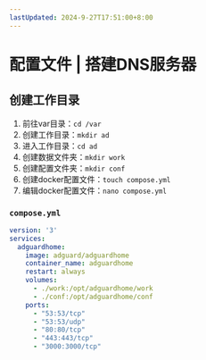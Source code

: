 ```yaml
---
lastUpdated: 2024-9-27T17:51:00+8:00
---
```


# 配置文件 | 搭建DNS服务器

## 创建工作目录

1. 前往var目录：```cd /var```
2. 创建工作目录：```mkdir ad```
3. 进入工作目录：```cd ad```
4. 创建数据文件夹：```mkdir work```
5. 创建配置文件夹：```mkdir conf```
6. 创建docker配置文件：```touch compose.yml```
7. 编辑docker配置文件：```nano compose.yml```

### ```compose.yml```

```yml
version: '3'
services:
  adguardhome:
    image: adguard/adguardhome
    container_name: adguardhome
    restart: always
    volumes:
      - ./work:/opt/adguardhome/work
      - ./conf:/opt/adguardhome/conf
    ports:
      - "53:53/tcp"
      - "53:53/udp"
      - "80:80/tcp"
      - "443:443/tcp"
      - "3000:3000/tcp"
```